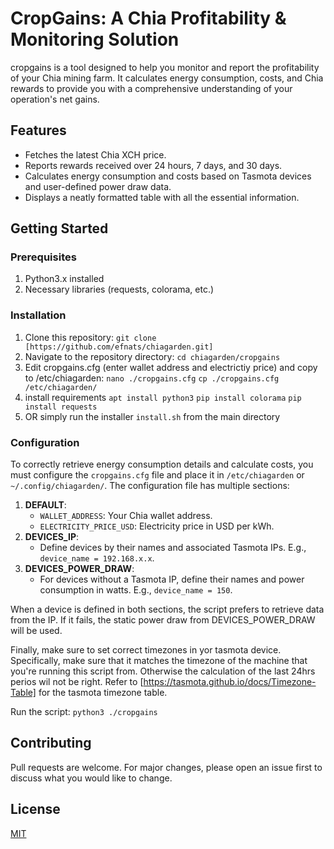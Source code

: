# CropGains: A Chia Profitability & Monitoring Solution

cropgains is a tool designed to help you monitor and report the profitability of your Chia mining farm. It calculates energy consumption, costs, and Chia rewards to provide you with a comprehensive understanding of your operation's net gains.

## Features
- Fetches the latest Chia XCH price.
- Reports rewards received over 24 hours, 7 days, and 30 days.
- Calculates energy consumption and costs based on Tasmota devices and user-defined power draw data.
- Displays a neatly formatted table with all the essential information.

## Getting Started

### Prerequisites
1. Python3.x installed
2. Necessary libraries (requests, colorama, etc.)

### Installation
1. Clone this repository:
   ```git clone [https://github.com/efnats/chiagarden.git]```
2. Navigate to the repository directory:
   ```cd chiagarden/cropgains```
3. Edit cropgains.cfg (enter wallet address and electrictiy price) and copy to /etc/chiagarden:
   ```nano ./cropgains.cfg```
   ```cp ./cropgains.cfg /etc/chiagarden/```
4. install requirements
   ```apt install python3```
   ```pip install colorama```
   ```pip install requests```
6. OR simply run the installer ```install.sh``` from the main directory

### Configuration
To correctly retrieve energy consumption details and calculate costs, you must configure the `cropgains.cfg` file and place it in ```/etc/chiagarden``` or ```~/.config/chiagarden/```. The configuration file has multiple sections:

1. **DEFAULT**:
    - `WALLET_ADDRESS`: Your Chia wallet address.
    - `ELECTRICITY_PRICE_USD`: Electricity price in USD per kWh.
2. **DEVICES_IP**: 
    - Define devices by their names and associated Tasmota IPs. E.g., `device_name = 192.168.x.x`.
3. **DEVICES_POWER_DRAW**: 
    - For devices without a Tasmota IP, define their names and power consumption in watts. E.g., `device_name = 150`.

When a device is defined in both sections, the script prefers to retrieve data from the IP. If it fails, the static power draw from DEVICES_POWER_DRAW will be used.

Finally, make sure to set correct timezones in yor tasmota device. Specifically, make sure that it matches the timezone of the machine that you're running this script from. Otherwise the calculation of the last 24hrs perios wil not be right. Refer to [https://tasmota.github.io/docs/Timezone-Table] for the tasmota timezone table.

 Run the script:
```python3 ./cropgains```

## Contributing
Pull requests are welcome. For major changes, please open an issue first to discuss what you would like to change.

## License
[MIT](https://choosealicense.com/licenses/mit/)
